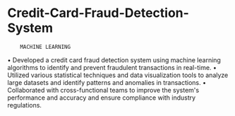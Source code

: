 # Credit-Card-Fraud-Detection-System
        MACHINE LEARNING
• Developed a credit card fraud detection system using machine learning algorithms to identify and prevent fraudulent transactions in real-time.
• Utilized various statistical techniques and data visualization tools to analyze large datasets and identify patterns and anomalies in transactions.
• Collaborated with cross-functional teams to improve the system's performance and accuracy and ensure compliance with industry regulations.
